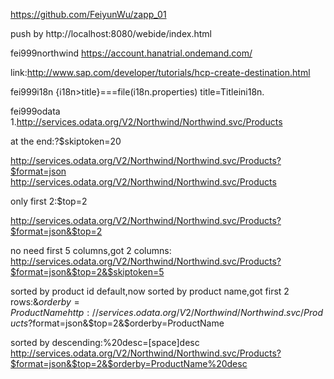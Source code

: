 https://github.com/FeiyunWu/zapp_01


push by http://localhost:8080/webide/index.html

fei999northwind
https://account.hanatrial.ondemand.com/

link:http://www.sap.com/developer/tutorials/hcp-create-destination.html

fei999i18n
{i18n>title}===file(i18n.properties)  title=Titleini18n.


fei999odata
1.http://services.odata.org/V2/Northwind/Northwind.svc/Products

at the end:?$skiptoken=20
</entry>
  <link rel="next" href="http://services.odata.org/V2/Northwind/Northwind.svc/Products?$skiptoken=20" />
</feed>

http://services.odata.org/V2/Northwind/Northwind.svc/Products?$format=json
http://services.odata.org/V2/Northwind/Northwind.svc/Products

only first 2:$top=2

http://services.odata.org/V2/Northwind/Northwind.svc/Products?$format=json&$top=2

no need first 5 columns,got 2 columns:
http://services.odata.org/V2/Northwind/Northwind.svc/Products?$format=json&$top=2&$skiptoken=5

sorted  by product id default,now sorted by product name,got first 2 rows:&$orderby=ProductName
http://services.odata.org/V2/Northwind/Northwind.svc/Products?$format=json&$top=2&$orderby=ProductName

sorted by descending:%20desc=[space]desc
http://services.odata.org/V2/Northwind/Northwind.svc/Products?$format=json&$top=2&$orderby=ProductName%20desc